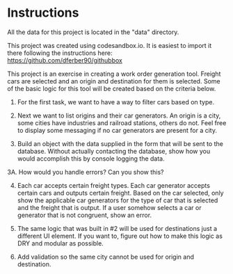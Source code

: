 # Instructions

All the data for this project is located in the "data" directory.

This project was created using codesandbox.io. It is easiest to import it there following the instructions here: https://github.com/dferber90/githubbox 

This project is an exercise in creating a work order generation tool. Freight cars are selected and an origin and destination for them is selected. Some of the basic logic for this tool will be created based on the criteria below.

1. For the first task, we want to have a way to filter cars based on type.

2. Next we want to list origins and their car generators. An origin is a city, some cities have industries and railroad stations, others do not. Feel free to display some messaging if no car generators are present for a city.

3. Build an object with the data supplied in the form that will be sent to the database. Without actually contacting the database, show how you would accomplish this by console logging the data.

3A. How would you handle errors? Can you show this?

4. Each car accepts certain freight types. Each car generator accepts certain cars and outputs certain freight. Based on the car selected, only show the applicable car generators for the type of car that is selected and the freight that is output. If a user somehow selects a car or generator that is not congruent, show an error.

5. The same logic that was built in #2 will be used for destinations just a different UI element. If you want to, figure out how to make this logic as DRY and modular as possible.

6. Add validation so the same city cannot be used for origin and destination.
